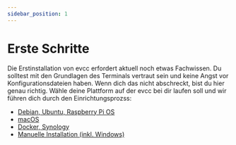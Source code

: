 ```yaml
---
sidebar_position: 1
---
```


# Erste Schritte

Die Erstinstallation von evcc erfordert aktuell noch etwas Fachwissen. Du solltest mit den Grundlagen des Terminals vertraut sein und keine Angst vor Konfigurationsdateien haben. Wenn dich das nicht abschreckt, bist du hier genau richtig. Wähle deine Plattform auf der evcc bei dir laufen soll und wir führen dich durch den Einrichtungsprozss:

- [Debian, Ubuntu, Raspberry Pi OS](./installation/linux)
- [macOS](./installation/macos)
- [Docker, Synology](./installation/docker)
- [Manuelle Installation (inkl. Windows)](./installation/manual)
